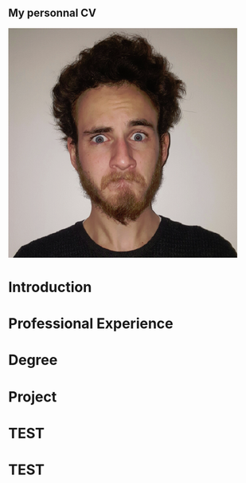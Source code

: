 ## My personnal CV
![alt text](https://github.com/MelvinNau/MelvinNau.github.io/blob/master/melvin.png "Picture of me")
# Introduction


# Professional Experience



# Degree


# Project

# TEST
# TEST
